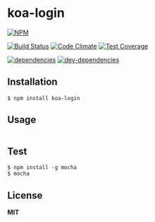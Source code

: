 # koa-login
[![NPM](https://nodei.co/npm/koa-login.png?downloads=true&downloadRank=true&stars=true)](https://nodei.co/npm/koa-login/)
  
[![Build Status](https://travis-ci.org/marc1404/koa-login.svg)](https://travis-ci.org/marc1404/koa-login)
[![Code Climate](https://codeclimate.com/github/marc1404/koa-login/badges/gpa.svg)](https://codeclimate.com/github/marc1404/koa-login)
[![Test Coverage](https://codeclimate.com/github/marc1404/koa-login/badges/coverage.svg)](https://codeclimate.com/github/marc1404/koa-login/coverage)
  
[![dependencies](https://david-dm.org/marc1404/koa-login.svg)](https://david-dm.org/marc1404/koa-login)
[![dev-dependencies](https://david-dm.org/marc1404/koa-login/dev-status.svg)](https://david-dm.org/marc1404/koa-login#info=devDependencies)
  
## Installation
```
$ npm install koa-login
```
  
## Usage
```javascript
```
  
## Test
```
$ npm install -g mocha  
$ mocha
```
  
## License
**MIT**
